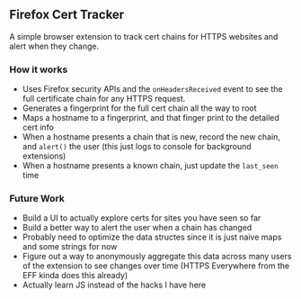## Firefox Cert Tracker

A simple browser extension to track cert chains for HTTPS websites and alert when they change.

### How it works

* Uses Firefox security APIs and the `onHeadersReceived` event to see the full certificate chain for any HTTPS request.
* Generates a fingerprint for the full cert chain all the way to root
* Maps a hostname to a fingerprint, and that finger print to the detailed cert info
* When a hostname presents a chain that is new, record the new chain, and `alert()` the user (this just logs to console for background extensions)
* When a hostname presents a known chain, just update the `last_seen` time

### Future Work

* Build a UI to actually explore certs for sites you have seen so far
* Build a better way to alert the user when a chain has changed
* Probably need to optimize the data structes since it is just naive maps and some strings for now
* Figure out a way to anonymously aggregate this data across many users of the extension to see changes over time (HTTPS Everywhere from the EFF kinda does this already)
* Actually learn JS instead of the hacks I have here
